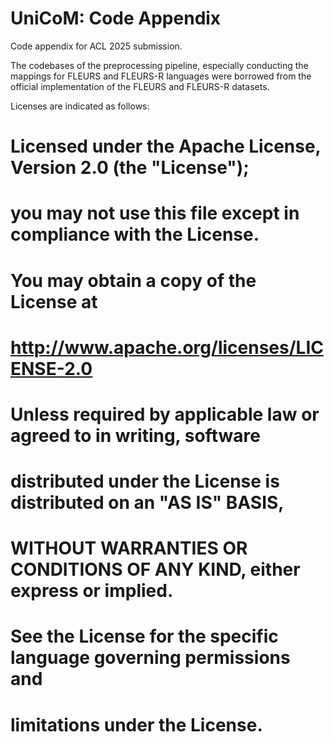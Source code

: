# UniCoM: Code Appendix

Code appendix for ACL 2025 submission.

The codebases of the preprocessing pipeline, especially conducting the mappings for FLEURS and FLEURS-R languages were borrowed from the official implementation of the FLEURS and FLEURS-R datasets.

Licenses are indicated as follows:

# Licensed under the Apache License, Version 2.0 (the "License");
# you may not use this file except in compliance with the License.
# You may obtain a copy of the License at
#
#     http://www.apache.org/licenses/LICENSE-2.0
#
# Unless required by applicable law or agreed to in writing, software
# distributed under the License is distributed on an "AS IS" BASIS,
# WITHOUT WARRANTIES OR CONDITIONS OF ANY KIND, either express or implied.
# See the License for the specific language governing permissions and
# limitations under the License.
